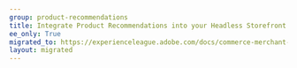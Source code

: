 ```yaml
---
group: product-recommendations
title: Integrate Product Recommendations into your Headless Storefront
ee_only: True
migrated_to: https://experienceleague.adobe.com/docs/commerce-merchant-services/product-recommendations/getting-started/headless.html
layout: migrated
---
```

